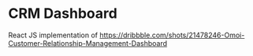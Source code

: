 # CRM Dashboard

React JS implementation of https://dribbble.com/shots/21478246-Omoi-Customer-Relationship-Management-Dashboard
